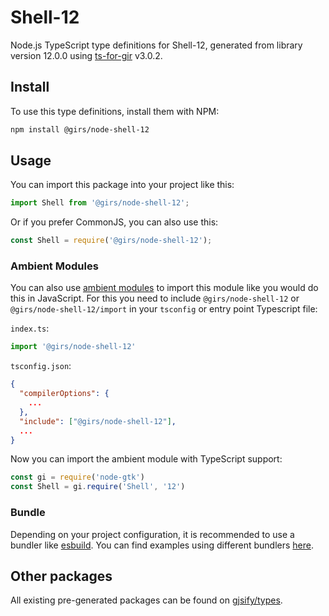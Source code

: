 
# Shell-12

Node.js TypeScript type definitions for Shell-12, generated from library version 12.0.0 using [ts-for-gir](https://github.com/gjsify/ts-for-gir) v3.0.2.


## Install

To use this type definitions, install them with NPM:
```bash
npm install @girs/node-shell-12
```

## Usage

You can import this package into your project like this:
```ts
import Shell from '@girs/node-shell-12';
```

Or if you prefer CommonJS, you can also use this:
```ts
const Shell = require('@girs/node-shell-12');
```

### Ambient Modules

You can also use [ambient modules](https://github.com/gjsify/ts-for-gir/tree/main/packages/cli#ambient-modules) to import this module like you would do this in JavaScript.
For this you need to include `@girs/node-shell-12` or `@girs/node-shell-12/import` in your `tsconfig` or entry point Typescript file:

`index.ts`:
```ts
import '@girs/node-shell-12'
```

`tsconfig.json`:
```json
{
  "compilerOptions": {
    ...
  },
  "include": ["@girs/node-shell-12"],
  ...
}
```

Now you can import the ambient module with TypeScript support: 

```ts
const gi = require('node-gtk')
const Shell = gi.require('Shell', '12')
```


### Bundle

Depending on your project configuration, it is recommended to use a bundler like [esbuild](https://esbuild.github.io/). You can find examples using different bundlers [here](https://github.com/gjsify/ts-for-gir/tree/main/examples).

## Other packages

All existing pre-generated packages can be found on [gjsify/types](https://github.com/gjsify/types).

